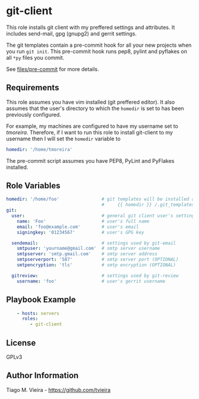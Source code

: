 git-client
==========

This role installs git client with my preffered settings and attributes. It includes send-mail, gpg (gnupg2) and gerrit settings.

The git templates contain a pre-commit hook for all your new projects when you run `git init`. This pre-commit hook runs pep8, pylint and pyflakes on all `*py` files you commit.

See [files/pre-commit](files/pre-commit) for more details.

Requirements
------------

This role assumes you have vim installed (git preffered editor). It also assumes that the user's directory to which the `homedir` is set to has been previously configured.

For example, my machines are configured to have my username set to *tmoreira*. Therefore, if I want to run this role to install git-client to my username then I will set the `homedir` variable to

```yaml
homedir: '/home/tmoreira'
```

The pre-commit script assumes you have  PEP8, PyLint and PyFlakes installed.


Role Variables
--------------

```yaml
homedir: '/home/foo'                # git templates will be installed at:
                                    #     {{ homedir }} /.git_templates
git:
  user:                             # general git client user's settings
    name: 'Foo'                     # user's full name
    email: 'foo@example.com'        # user's email
    signingkey: '01234567'          # user's GPG key

  sendemail:                        # settings used by git-email
    smtpuser: 'yourname@gmail.com'  # smtp server username
    smtpserver: 'smtp.gmail.com'    # smtp server address
    smtpserverport: '587'           # smtp server port (OPTIONAL)
    smtpencryption: 'tls'           # smtp encryption (OPTIONAL)

  gitreview:                        # settings used by git-review
    username: 'foo'                 # user's gerrit username
```

Playbook Example
----------------

```yaml
    - hosts: servers
      roles:
         - git-client
```

License
-------

GPLv3

Author Information
------------------

Tiago M. Vieira - https://github.com/tvieira
